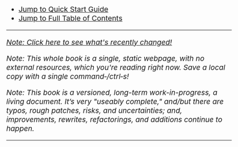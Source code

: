 <!DOCTYPE html>
<html lang="en">

<head>
<meta
name="viewport" content="width=device-width, initial-scale=1">
	<style>
		body {
			margin:40px auto;
			max-width: 600px;
			padding:0 10px;
			font-size: 1.2em;
			position: absolute;
			left: 0;
			right: 0;
		}
	</style>
	<title>
		Meditation from Cold Start to Complete Mastery
	</title>

<script async src="https://www.googletagmanager.com/gtag/js?id=G-BG76EDKSMD"></script>
<script>
  window.dataLayer = window.dataLayer || [];
  function gtag(){dataLayer.push(arguments);}
  gtag('js', new Date());

  gtag('config', 'G-BG76EDKSMD');
</script>

<!-- Hotjar Tracking Code for https://meditationbook.page/ -->
<script>
    (function(h,o,t,j,a,r){
        h.hj=h.hj||function(){(h.hj.q=h.hj.q||[]).push(arguments)};
        h._hjSettings={hjid:2449937,hjsv:6};
        a=o.getElementsByTagName('head')[0];
        r=o.createElement('script');r.async=1;
        r.src=t+h._hjSettings.hjid+j+h._hjSettings.hjsv;
        a.appendChild(r);
    })(window,document,'https://static.hotjar.com/c/hotjar-','.js?sv=');
</script>

</head>

<body>

* <a href="#5"> Jump to Quick Start Guide</a>
* <a href="#11">Jump to Full Table of Contents</a>

<hr>

<em><a href="https://github.com/meditationstuff/protocol_1/commits/master">Note: Click here to see what's recently changed!</a></em>

<em>Note: This whole book is a single, static webpage, with no external resources, which you're reading right now. Save a local copy with a single command&#8209;/ctrl&#8209;s!</em>

<span id="1a"></span> <em>Note: This book is a versioned, long-term work-in-progress, a living document. It’s very "useably complete," and/but there are typos, rough patches, risks, and uncertainties; and, improvements, rewrites, refactorings, and additions continue to happen.</em>

<hr>